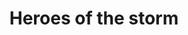 ---
title: Heroes of the storm
evaluation:
  touch_assign:
    note: 3
    screenshot: controls_celeste.jpg
    description: Toutes les commandes sont reconfigurables aussi bien...
  simple_commands:
    note: 2
    description: Un bouton saut...
---